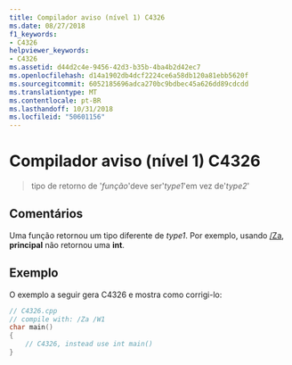 ```yaml
---
title: Compilador aviso (nível 1) C4326
ms.date: 08/27/2018
f1_keywords:
- C4326
helpviewer_keywords:
- C4326
ms.assetid: d44d2c4e-9456-42d3-b35b-4ba4b2d42ec7
ms.openlocfilehash: d14a1902db4dcf2224ce6a58db120a81ebb5620f
ms.sourcegitcommit: 6052185696adca270bc9bdbec45a626dd89cdcdd
ms.translationtype: MT
ms.contentlocale: pt-BR
ms.lasthandoff: 10/31/2018
ms.locfileid: "50601156"
---
```

# <a name="compiler-warning-level-1-c4326"></a>Compilador aviso (nível 1) C4326

> tipo de retorno de '*função*'deve ser'*type1*'em vez de'*type2*'

## <a name="remarks"></a>Comentários

Uma função retornou um tipo diferente de *type1*. Por exemplo, usando [/Za](../../build/reference/za-ze-disable-language-extensions.md), **principal** não retornou uma **int**.

## <a name="example"></a>Exemplo

O exemplo a seguir gera C4326 e mostra como corrigi-lo:

```cpp
// C4326.cpp
// compile with: /Za /W1
char main()
{
    // C4326, instead use int main()
}
```